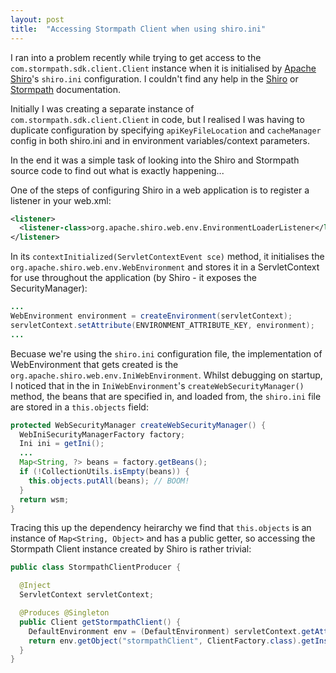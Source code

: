 ```yaml
---
layout: post
title:  "Accessing Stormpath Client when using shiro.ini"
---
```


I ran into a problem recently while trying to get access to the `com.stormpath.sdk.client.Client` instance when it is initialised by [Apache Shiro](http://shiro.apache.org/documentation.html)'s `shiro.ini` configuration. I couldn't find any help in the [Shiro](http://shiro.apache.org/webapp-tutorial.html) or [Stormpath](https://github.com/stormpath/stormpath-shiro/wiki) documentation.

Initially I was creating a separate instance of `com.stormpath.sdk.client.Client` in code, but I realised I was having to duplicate configuration by specifying `apiKeyFileLocation` and `cacheManager` config in both shiro.ini and in environment variables/context parameters.

In the end it was a simple task of looking into the Shiro and Stormpath source code to find out what is exactly happening...

One of the steps of configuring Shiro in a web application is to register a listener in your web.xml:

```xml
<listener>
  <listener-class>org.apache.shiro.web.env.EnvironmentLoaderListener</listener-class>
</listener>
```

In its `contextInitialized(ServletContextEvent sce)` method, it initialises the `org.apache.shiro.web.env.WebEnvironment` and stores it in a ServletContext for use throughout the application (by Shiro - it exposes the SecurityManager):

```java
...
WebEnvironment environment = createEnvironment(servletContext);
servletContext.setAttribute(ENVIRONMENT_ATTRIBUTE_KEY, environment);
...
```

Becuase we're using the `shiro.ini` configuration file, the implementation of WebEnvironment that gets created is the `org.apache.shiro.web.env.IniWebEnvironment`. Whilst debugging on startup, I noticed that in the in `IniWebEnvironment`'s `createWebSecurityManager()` method, the beans that are specified in, and loaded from, the `shiro.ini` file are stored in a `this.objects` field:

```java
protected WebSecurityManager createWebSecurityManager() {
  WebIniSecurityManagerFactory factory;
  Ini ini = getIni();
  ...
  Map<String, ?> beans = factory.getBeans();
  if (!CollectionUtils.isEmpty(beans)) {
    this.objects.putAll(beans); // BOOM!
  }
  return wsm;
}
```

Tracing this up the dependency heirarchy we find that `this.objects` is an instance of `Map<String, Object>` and has a public getter, so accessing the Stormpath Client instance created by Shiro is rather trivial:

```java
public class StormpathClientProducer {

  @Inject
  ServletContext servletContext;

  @Produces @Singleton
  public Client getStormpathClient() {
    DefaultEnvironment env = (DefaultEnvironment) servletContext.getAttribute(ENVIRONMENT_ATTRIBUTE_KEY);
    return env.getObject("stormpathClient", ClientFactory.class).getInstance();
  }
}
```
